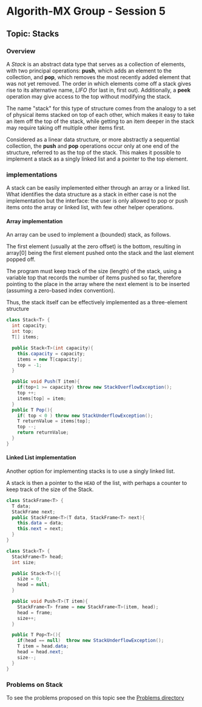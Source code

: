 # Algorith-MX Group - Session 5

## Topic: Stacks

### Overview 

A _Stack_ is an abstract data type that serves as a collection of elements, with two principal operations: **push**, which adds an element to the collection, and **pop**, which removes the most recently added element that was not yet removed. 
The order in which elements come off a stack gives rise to its alternative name, _LIFO_ (for last in, first out). Additionally, a **peek** operation may give access to the top without modifying the stack.

The name "stack" for this type of structure comes from the analogy to a set of physical items stacked on top of each other, which makes it easy to take an item off the top of the stack, while getting to an item deeper in the stack may require taking off multiple other items first.

Considered as a linear data structure, or more abstractly a sequential collection, the **push** and **pop** operations occur only at one end of the structure, referred to as the top of the stack. This makes it possible to implement a stack as a singly linked list and a pointer to the top element.

### implementations

A stack can be easily implemented either through an array or a linked list. What identifies the data structure as a stack in either case is not the implementation but the interface: the user is only allowed to pop or push items onto the array or linked list, with few other helper operations.

#### Array implementation

An array can be used to implement a (bounded) stack, as follows. 

The first element (usually at the zero offset) is the bottom, resulting in array[0] being the first element pushed onto the stack and the last element popped off. 

The program must keep track of the size (length) of the stack, using a variable top that records the number of items pushed so far, therefore pointing to the place in the array where the next element is to be inserted (assuming a zero-based index convention). 

Thus, the stack itself can be effectively implemented as a three-element structure

```cs
class Stack<T> {
  int capacity;
  int top;
  T[] items;

  public Stack<T>(int capacity){
    this.capacity = capacity;
    items = new T[capacity];
    top = -1;
  }

  public void Push(T item){
    if(top+1 >= capacity) throw new StackOverflowException();
    top ++;
    items[top] = item;
  }
  public T Pop(){
    if( top < 0 ) throw new StackUnderflowException();
    T returnValue = items[top];
    top --;
    return returnValue;
  }
}
```
#### Linked List implementation

Another option for implementing stacks is to use a singly linked list. 

A stack is then a pointer to the `HEAD` of the list, with perhaps a counter to keep track of the size of the Stack.

```cs
class StackFrame<T> {
  T data;
  StackFrame next;
  public StackFrame<T>(T data, StackFrame<T> next){
    this.data = data;
    this.next = next;
  }
}

class Stack<T> {
  StackFrame<T> head;
  int size;

  public Stack<T>(){
    size = 0;
    head = null;
  }

  public void Push<T>(T item){
    StackFrame<T> frame = new StackFrame<T>(item, head);
    head = frame;
    size++;
  }

  public T Pop<T>(){
    if(head == null)  throw new StackUnderflowException();
    T item = head.data;
    head = head.next;
    size--;
  }
}
```

### Problems on Stack

To see the problems proposed on this topic see the [Problems directory](problems)

